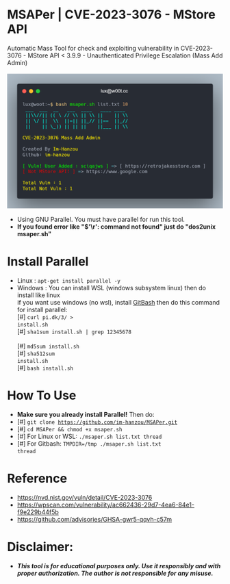# MSAPer | CVE-2023-3076 - MStore API 
Automatic Mass Tool for check and exploiting vulnerability in CVE-2023-3076 - MStore API < 3.9.9 - Unauthenticated Privilege Escalation (Mass Add Admin)<br><br>
<img src="https://github.com/im-hanzou/MSAPer/blob/main/image/msaper.png" width=600></img><br>
- Using GNU Parallel. You must have parallel for run this tool.<br>
- <b>If you found error like "$'\r': command not found" just do "dos2unix msaper.sh"</b>
# Install Parallel
- Linux : <code>apt-get install parallel -y</code><br>
- Windows : You can install WSL (windows subsystem linux) then do install like linux<br>if you want use windows (no wsl), install <a href="https://git-scm.com/download/win">GitBash</a> then do this command for install parallel: <br>
[#] <code>curl pi.dk/3/ > install.sh </code><br>[#] <code>sha1sum install.sh | grep 12345678 </code><br>[#] <code>md5sum install.sh </code><br>[#] <code>sha512sum install.sh </code><br>[#] <code>bash install.sh</code><br>
# How To Use
- <b>Make sure you already install Parallel!</b> Then do:
- [#] <code>git clone https://github.com/im-hanzou/MSAPer.git</code>
- [#] <code>cd MSAPer && chmod +x msaper.sh</code>
- [#] For Linux or WSL: <code>./msaper.sh list.txt thread</code>
- [#] For Gitbash: <code>TMPDIR=/tmp ./msaper.sh list.txt thread</code>
# Reference
- https://nvd.nist.gov/vuln/detail/CVE-2023-3076
- https://wpscan.com/vulnerability/ac662436-29d7-4ea6-84e1-f9e229b44f5b
- https://github.com/advisories/GHSA-gwr5-qqvh-c57m
# Disclaimer:
- <b><i>This tool is for educational purposes only. Use it responsibly and with proper authorization. The author is not responsible for any misuse.</b></i>
